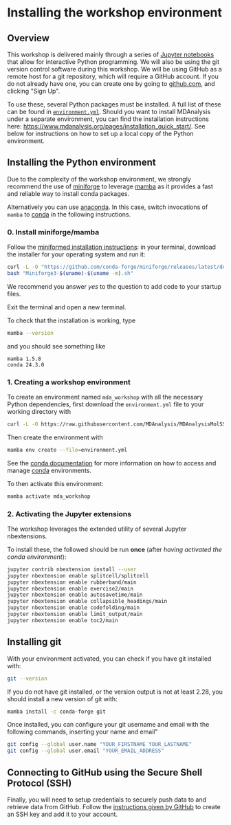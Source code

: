 # Installing the workshop environment

## Overview

This workshop is delivered mainly through a series of [Jupyter notebooks][1]
that allow for interactive Python programming. We will also be using the git version control software during this workshop. We will be using GitHub as a remote host for a git repository, which will require a GitHub account. If you do not already have one, you can create one by going to [github.com](https://github.com/), and clicking "Sign Up".


To use these, several Python packages must be installed. A full list of these
can be found in [`environment.yml`](environment.yml). 
Should you want to install MDAnalysis under a separate environment, you can find the installation instructions here: https://www.mdanalysis.org/pages/installation_quick_start/.
See below for instructions on how to set up a local copy of the Python environment.

## Installing the Python environment

Due to the complexity of the workshop environment, we strongly recommend the
use of [miniforge](https://github.com/conda-forge/miniforge?tab=readme-ov-file#miniforge)
to leverage [mamba](https://mamba.readthedocs.io/en/stable/index.html) as it provides
a fast and reliable way to install conda packages.

Alternatively you can use [anaconda][2]. In this case, switch invocations of `mamba` to [conda][3] in the following instructions.

### 0. Install miniforge/mamba
Follow the [miniformed installation instructions](https://github.com/conda-forge/miniforge?tab=readme-ov-file#install): in your terminal, download the installer for your operating system and run it: 
```bash
curl -L -O "https://github.com/conda-forge/miniforge/releases/latest/download/Miniforge3-$(uname)-$(uname -m).sh"
bash "Miniforge3-$(uname)-$(uname -m).sh"
```
We recommend you answer *yes* to the question to add code to your startup files.

Exit the terminal and open a new terminal.

To check that the installation is working, type
```bash
mamba --version
```
and you should see something like
```
mamba 1.5.8
conda 24.3.0
```


### 1. Creating a workshop environment

To create an environment named `mda_workshop` with all the necessary
Python dependencies, first download the `environment.yml` file to your working directory with
```bash
curl -L -O https://raw.githubusercontent.com/MDAnalysis/MDAnalysisMolSSIWorkshop-Intermediate2Day/jun24-ws/environment.yml 
```
Then create the environment with
```bash
mamba env create --file=environment.yml
```

See the [conda documentation][4] for more information on how to access and
manage [conda][3] environments.

To then activate this environment:

```bash
mamba activate mda_workshop
```

### 2. Activating the Jupyter extensions

The workshop leverages the extended utility of several Jupyter nbextensions.

To install these, the followed should be run **once** (after *having activated
the conda environment*):

```bash
jupyter contrib nbextension install --user
jupyter nbextension enable splitcell/splitcell
jupyter nbextension enable rubberband/main
jupyter nbextension enable exercise2/main
jupyter nbextension enable autosavetime/main
jupyter nbextension enable collapsible_headings/main
jupyter nbextension enable codefolding/main
jupyter nbextension enable limit_output/main
jupyter nbextension enable toc2/main
```

## Installing git

With your environment activated, you can check if you have git installed with:

```bash
git --version
```

If you do not have git installed, or the version output is not at least 2.28, you should install a new version of git with:

```bash
mamba install -c conda-forge git
```

Once installed, you can configure your git username and email with the following commands, inserting your name and email"

```bash
git config --global user.name "YOUR_FIRSTNAME YOUR_LASTNAME"
git config --global user.email "YOUR_EMAIL_ADDRESS"
```

## Connecting to GitHub using the Secure Shell Protocol (SSH)

Finally, you will need to setup credentials to securely push data to and retrieve data from GitHub. Follow the [instructions given by GitHub](https://docs.github.com/en/authentication/connecting-to-github-with-ssh) to create an SSH key and add it to your account.

[1]: https://jupyter-notebook.readthedocs.io/en/stable/
[2]: https://docs.anaconda.com/anaconda/install/
[3]: https://conda.io/projects/conda/en/latest/index.html
[4]: https://docs.conda.io/projects/conda/en/latest/user-guide/getting-started.html?highlight=conda%20activate#managing-environments

